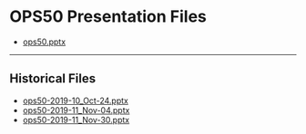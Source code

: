 <!--
This is a machine generated file, and should not be edited, as it will be overwritten with future updates.
-->

# OPS50 Presentation Files

- [ops50.pptx](https://globaleventcdn.blob.core.windows.net/assets/ops/ops50/ops50.pptx)
---
## Historical Files
- [ops50-2019-10_Oct-24.pptx](https://globaleventcdn.blob.core.windows.net/assets/ops/ops50/ops50-2019-10_Oct-24.pptx)
- [ops50-2019-11_Nov-04.pptx](https://globaleventcdn.blob.core.windows.net/assets/ops/ops50/ops50-2019-11_Nov-04.pptx)
- [ops50-2019-11_Nov-30.pptx](https://globaleventcdn.blob.core.windows.net/assets/ops/ops50/ops50-2019-11_Nov-30.pptx)


